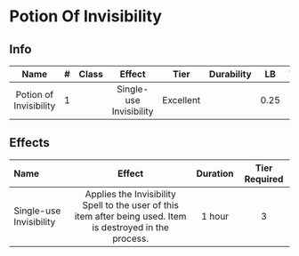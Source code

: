 # Potion Of Invisibility

## Info

|          Name          |   #   | Class |         Effect          |   Tier    | Durability |  LB   | Value  |
| :--------------------: | :---: | :---: | :---------------------: | :-------: | :--------: | :---: | :----: |
| Potion of Invisibility |   1   |       | Single-use Invisibility | Excellent |            | 0.25  | 250 bc |

## Effects

| Name                    |                                                   Effect                                                    | Duration | Tier Required |
| :---------------------- | :---------------------------------------------------------------------------------------------------------: | :------: | :-----------: |
| Single-use Invisibility | Applies the Invisibility Spell to the user of this item after being used. Item is destroyed in the process. |  1 hour  |       3       |
